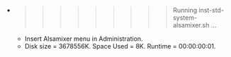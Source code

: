 * >>>>>>>>> Running inst-std-system-alsamixer.sh ...
  * Insert Alsamixer menu in Administration.
  * Disk size = 3678556K. Space Used = 8K. Runtime = 00:00:00:01.
